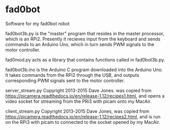 # fad0bot
Software for my fad0bot robot

fad0bot3b.py is the "master" program that resides in the master processor, which is an RPi2.  Presently it recieves input from the keyboard and sends commands to an Arduino Uno, which in turn sends PWM signals to the motor controller.

fad0mod.py acts as a library that contains functions called in fad0bot3b.py.

fad0bot3b.ino is the Arduino C program downloaded into the Arduino Uno.  It takes commands from the RPi2 through the USB, and outputs corresponding PWM signals sent to the motor controller.

server_stream.py Copyright 2013-2015 Dave Jones. was copied from https://picamera.readthedocs.io/en/release-1.12/recipes1.html, and opens a video socket for streaming from the PRi3 with picam onto my MacAir.

client_stream.py Copyright 2013-2015 Dave Jones, was copied from https://picamera.readthedocs.io/en/release-1.12/recipes2.html, and is run on the RPi3 with picam to connected to the socket opened by my MacAir.
